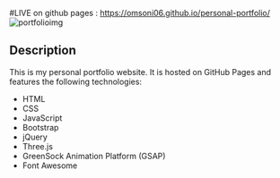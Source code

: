 #LIVE on github pages :  https://omsoni06.github.io/personal-portfolio/
![portfolioimg](https://github.com/Omsoni06/personal-portfolio/assets/92720665/0f747e88-3bfd-4176-a89e-1a1f7f28e129)

## Description
This is my personal portfolio website. It is hosted on GitHub Pages and features the following technologies:
- HTML
- CSS
- JavaScript
- Bootstrap
- jQuery
- Three.js
- GreenSock Animation Platform (GSAP)
- Font Awesome


